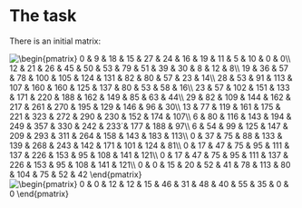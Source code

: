 # The task
  
  There is an initial matrix:

  <img src="https://latex.codecogs.com/gif.latex?\begin{pmatrix}&space;0&space;&&space;9&space;&&space;18&space;&&space;15&space;&&space;27&space;&&space;24&space;&&space;16&space;&&space;19&space;&&space;11&space;&&space;5&space;&&space;10&space;&&space;0&space;&&space;0\\&space;12&space;&&space;21&space;&&space;26&space;&&space;45&space;&&space;50&space;&&space;53&space;&&space;79&space;&&space;51&space;&&space;39&space;&&space;30&space;&&space;8&space;&&space;12&space;&&space;8\\&space;19&space;&&space;36&space;&&space;57&space;&&space;78&space;&&space;100&space;&&space;105&space;&&space;124&space;&&space;131&space;&&space;82&space;&&space;80&space;&&space;57&space;&&space;23&space;&&space;14\\&space;28&space;&&space;53&space;&&space;91&space;&&space;113&space;&&space;107&space;&&space;160&space;&&space;160&space;&&space;125&space;&&space;137&space;&&space;80&space;&&space;53&space;&&space;58&space;&&space;16\\&space;23&space;&&space;57&space;&&space;102&space;&&space;151&space;&&space;133&space;&&space;171&space;&&space;220&space;&&space;188&space;&&space;162&space;&&space;149&space;&&space;85&space;&&space;63&space;&&space;44\\&space;29&space;&&space;82&space;&&space;109&space;&&space;144&space;&&space;162&space;&&space;217&space;&&space;261&space;&&space;270&space;&&space;195&space;&&space;129&space;&&space;146&space;&&space;96&space;&&space;30\\&space;13&space;&&space;77&space;&&space;119&space;&&space;161&space;&&space;175&space;&&space;221&space;&&space;323&space;&&space;272&space;&&space;290&space;&&space;230&space;&&space;152&space;&&space;174&space;&&space;107\\&space;6&space;&&space;80&space;&&space;116&space;&&space;143&space;&&space;194&space;&&space;249&space;&&space;357&space;&&space;330&space;&&space;242&space;&&space;233´&&space;177&space;&&space;188&space;&&space;97\\&space;6&space;&&space;54&space;&&space;99&space;&&space;125&space;&&space;147&space;&&space;209&space;&&space;293&space;&&space;311&space;&&space;264&space;&&space;158&space;&&space;143&space;&&space;183&space;&&space;113\\&space;0&space;&&space;37&space;&&space;75&space;&&space;88&space;&&space;133&space;&&space;139&space;&&space;268&space;&&space;243&space;&&space;142&space;&&space;171&space;&&space;101&space;&&space;124&space;&&space;81\\&space;0&space;&&space;17&space;&&space;47&space;&&space;75&space;&&space;95&space;&&space;111&space;&&space;137&space;&&space;226&space;&&space;153&space;&&space;95&space;&&space;108&space;&&space;141&space;&&space;121\\&space;0&space;&&space;17&space;&&space;47&space;&&space;75&space;&&space;95&space;&&space;111&space;&&space;137&space;&&space;226&space;&&space;153&space;&&space;95&space;&&space;108&space;&&space;141&space;&&space;121\\&space;0&space;&&space;0&space;&&space;15&space;&&space;20&space;&&space;52&space;&&space;41&space;&&space;78&space;&&space;113&space;&&space;80&space;&&space;104&space;&&space;75&space;&&space;52&space;&&space;42&space;\end{pmatrix}" title="\begin{pmatrix} 0 & 9 & 18 & 15 & 27 & 24 & 16 & 19 & 11 & 5 & 10 & 0 & 0\\ 12 & 21 & 26 & 45 & 50 & 53 & 79 & 51 & 39 & 30 & 8 & 12 & 8\\ 19 & 36 & 57 & 78 & 100 & 105 & 124 & 131 & 82 & 80 & 57 & 23 & 14\\ 28 & 53 & 91 & 113 & 107 & 160 & 160 & 125 & 137 & 80 & 53 & 58 & 16\\ 23 & 57 & 102 & 151 & 133 & 171 & 220 & 188 & 162 & 149 & 85 & 63 & 44\\ 29 & 82 & 109 & 144 & 162 & 217 & 261 & 270 & 195 & 129 & 146 & 96 & 30\\ 13 & 77 & 119 & 161 & 175 & 221 & 323 & 272 & 290 & 230 & 152 & 174 & 107\\ 6 & 80 & 116 & 143 & 194 & 249 & 357 & 330 & 242 & 233´& 177 & 188 & 97\\ 6 & 54 & 99 & 125 & 147 & 209 & 293 & 311 & 264 & 158 & 143 & 183 & 113\\ 0 & 37 & 75 & 88 & 133 & 139 & 268 & 243 & 142 & 171 & 101 & 124 & 81\\ 0 & 17 & 47 & 75 & 95 & 111 & 137 & 226 & 153 & 95 & 108 & 141 & 121\\ 0 & 17 & 47 & 75 & 95 & 111 & 137 & 226 & 153 & 95 & 108 & 141 & 121\\ 0 & 0 & 15 & 20 & 52 & 41 & 78 & 113 & 80 & 104 & 75 & 52 & 42 \end{pmatrix}" />

  <img src="https://latex.codecogs.com/gif.latex?\begin{pmatrix}&space;0&space;&&space;0&space;&&space;12&space;&&space;12&space;&&space;15&space;&&space;46&space;&&space;31&space;&&space;48&space;&&space;40&space;&&space;55&space;&&space;35&space;&&space;0&space;&&space;0&space;\end{pmatrix}" title="\begin{pmatrix} 0 & 0 & 12 & 12 & 15 & 46 & 31 & 48 & 40 & 55 & 35 & 0 & 0 \end{pmatrix}" />